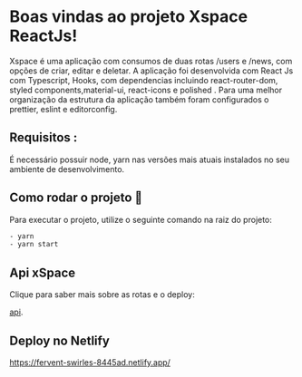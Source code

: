 # Boas vindas ao projeto Xspace ReactJs!

Xspace é uma aplicação com consumos de duas rotas /users e /news, com opções de criar, editar e deletar. A aplicação foi desenvolvida com React Js com Typescript, Hooks, com dependencias incluindo react-router-dom, styled components,material-ui, react-icons e polished . Para uma melhor organização da estrutura da aplicação também foram configurados o prettier, eslint e editorconfig.

## Requisitos :

É necessário possuir node, yarn nas versões mais atuais instalados no seu ambiente de desenvolvimento.

## Como rodar o projeto :runner:

Para executar o projeto, utilize o seguinte comando na raiz do projeto:

```bash
- yarn
- yarn start
```

## Api xSpace

Clique para saber mais sobre as rotas e o deploy:

[api](https://hygiapi.herokuapp.com/).

## Deploy no Netlify

https://fervent-swirles-8445ad.netlify.app/
